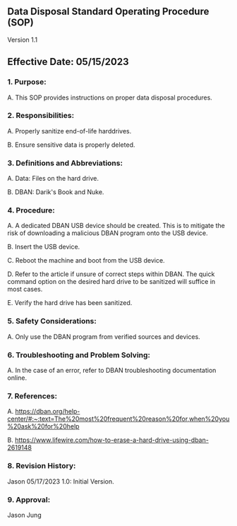 ## Data Disposal Standard Operating Procedure (SOP)

Version 1.1

## Effective Date: 05/15/2023

### 1. Purpose:

   A. This SOP provides instructions on proper data disposal procedures. 

### 2. Responsibilities:
   
   A. Properly sanitize end-of-life harddrives.
   
   B. Ensure sensitive data is properly deleted.

### 3. Definitions and Abbreviations:

   A. Data: Files on the hard drive.

   B. DBAN: Darik's Book and Nuke.
   
### 4. Procedure:

   A. A dedicated DBAN USB device should be created. This is to mitigate the risk of downloading a malicious DBAN program onto the USB device.

   B. Insert the USB device.

   C. Reboot the machine and boot from the USB device.

   D. Refer to the article if unsure of correct steps within DBAN. The quick command option on the desired hard drive to be sanitized will suffice in most cases.

   E. Verify the hard drive has been sanitized.
   
### 5. Safety Considerations:

   A. Only use the DBAN program from verified sources and devices.

### 6. Troubleshooting and Problem Solving:

   A. In the case of an error, refer to DBAN troubleshooting documentation online.
   
### 7. References:

   A. https://dban.org/help-center/#:~:text=The%20most%20frequent%20reason%20for,when%20you%20ask%20for%20help

   B. https://www.lifewire.com/how-to-erase-a-hard-drive-using-dban-2619148
   
### 8. Revision History:

   Jason 05/17/2023 1.0: Initial Version.
   
### 9. Approval:

   Jason Jung
